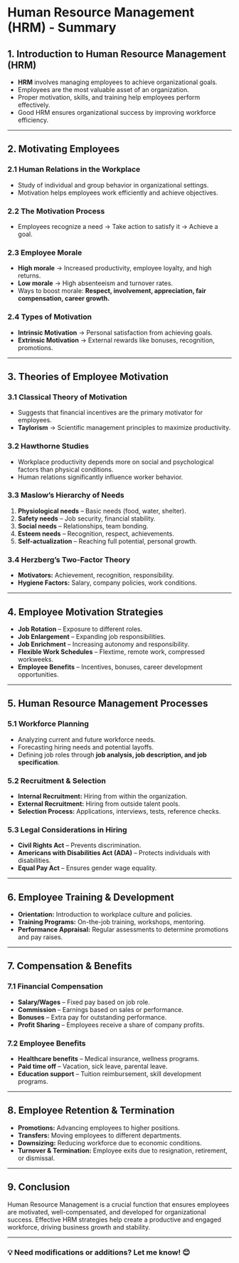 # Human Resource Management (HRM) - Summary

## 1. Introduction to Human Resource Management (HRM)
- **HRM** involves managing employees to achieve organizational goals.
- Employees are the most valuable asset of an organization.
- Proper motivation, skills, and training help employees perform effectively.
- Good HRM ensures organizational success by improving workforce efficiency.

---

## 2. Motivating Employees
### 2.1 Human Relations in the Workplace
- Study of individual and group behavior in organizational settings.
- Motivation helps employees work efficiently and achieve objectives.

### 2.2 The Motivation Process
- Employees recognize a need → Take action to satisfy it → Achieve a goal.

### 2.3 Employee Morale
- **High morale** → Increased productivity, employee loyalty, and high returns.
- **Low morale** → High absenteeism and turnover rates.
- Ways to boost morale: **Respect, involvement, appreciation, fair compensation, career growth.**

### 2.4 Types of Motivation
- **Intrinsic Motivation** → Personal satisfaction from achieving goals.
- **Extrinsic Motivation** → External rewards like bonuses, recognition, promotions.

---

## 3. Theories of Employee Motivation
### 3.1 Classical Theory of Motivation
- Suggests that financial incentives are the primary motivator for employees.
- **Taylorism** → Scientific management principles to maximize productivity.

### 3.2 Hawthorne Studies
- Workplace productivity depends more on social and psychological factors than physical conditions.
- Human relations significantly influence worker behavior.

### 3.3 Maslow’s Hierarchy of Needs
1. **Physiological needs** – Basic needs (food, water, shelter).
2. **Safety needs** – Job security, financial stability.
3. **Social needs** – Relationships, team bonding.
4. **Esteem needs** – Recognition, respect, achievements.
5. **Self-actualization** – Reaching full potential, personal growth.

### 3.4 Herzberg’s Two-Factor Theory
- **Motivators:** Achievement, recognition, responsibility.
- **Hygiene Factors:** Salary, company policies, work conditions.

---

## 4. Employee Motivation Strategies
- **Job Rotation** – Exposure to different roles.
- **Job Enlargement** – Expanding job responsibilities.
- **Job Enrichment** – Increasing autonomy and responsibility.
- **Flexible Work Schedules** – Flextime, remote work, compressed workweeks.
- **Employee Benefits** – Incentives, bonuses, career development opportunities.

---

## 5. Human Resource Management Processes
### 5.1 Workforce Planning
- Analyzing current and future workforce needs.
- Forecasting hiring needs and potential layoffs.
- Defining job roles through **job analysis, job description, and job specification**.

### 5.2 Recruitment & Selection
- **Internal Recruitment:** Hiring from within the organization.
- **External Recruitment:** Hiring from outside talent pools.
- **Selection Process:** Applications, interviews, tests, reference checks.

### 5.3 Legal Considerations in Hiring
- **Civil Rights Act** – Prevents discrimination.
- **Americans with Disabilities Act (ADA)** – Protects individuals with disabilities.
- **Equal Pay Act** – Ensures gender wage equality.

---

## 6. Employee Training & Development
- **Orientation:** Introduction to workplace culture and policies.
- **Training Programs:** On-the-job training, workshops, mentoring.
- **Performance Appraisal:** Regular assessments to determine promotions and pay raises.

---

## 7. Compensation & Benefits
### 7.1 Financial Compensation
- **Salary/Wages** – Fixed pay based on job role.
- **Commission** – Earnings based on sales or performance.
- **Bonuses** – Extra pay for outstanding performance.
- **Profit Sharing** – Employees receive a share of company profits.

### 7.2 Employee Benefits
- **Healthcare benefits** – Medical insurance, wellness programs.
- **Paid time off** – Vacation, sick leave, parental leave.
- **Education support** – Tuition reimbursement, skill development programs.

---

## 8. Employee Retention & Termination
- **Promotions:** Advancing employees to higher positions.
- **Transfers:** Moving employees to different departments.
- **Downsizing:** Reducing workforce due to economic conditions.
- **Turnover & Termination:** Employee exits due to resignation, retirement, or dismissal.

---

## 9. Conclusion
Human Resource Management is a crucial function that ensures employees are motivated, well-compensated, and developed for organizational success. Effective HRM strategies help create a productive and engaged workforce, driving business growth and stability.

---

### 💡 Need modifications or additions? Let me know! 😊

